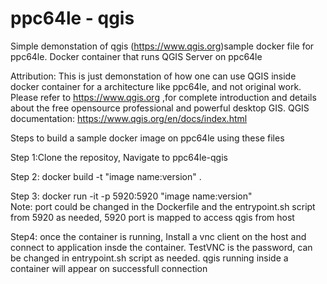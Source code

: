 # ppc64le - qgis
Simple demonstation of qgis (https://www.qgis.org)sample docker file for ppc64le. Docker container that runs QGIS Server on ppc64le

Attribution:
This is just demonstation of how one can use QGIS inside docker container for a architecture like ppc64le, and not original work.
Please refer to https://www.qgis.org ,for complete introduction and details about the free opensource professional and powerful desktop GIS.
QGIS documentation: https://www.qgis.org/en/docs/index.html

Steps to build a sample docker image on ppc64le using these files

Step 1:Clone the repositoy, Navigate to ppc64le-qgis

Step 2: docker build -t "image name:version" .

Step 3: docker run -it -p 5920:5920 "image name:version"  
Note: port could be changed in the Dockerfile and the entrypoint.sh script from 5920 as needed, 5920 port is mapped to access qgis from host

Step4: once the container is running,  Install a vnc client on the host and connect to application insde the container. TestVNC is the password, can be changed in entrypoint.sh script as needed. qgis running inside a container will appear on successfull connection

